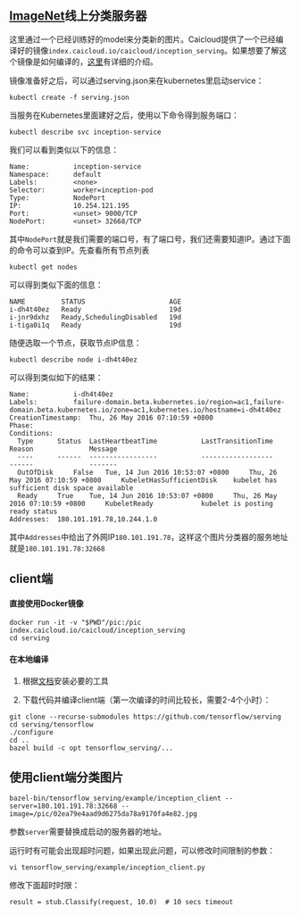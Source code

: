 ## [ImageNet](http://www.image-net.org/)线上分类服务器
这里通过一个已经训练好的model来分类新的图片。Caicloud提供了一个已经编译好的镜像```index.caicloud.io/caicloud/inception_serving```。如果想要了解这个镜像是如何编译的，[这里](https://tensorflow.github.io/serving/serving_inception)有详细的介绍。

镜像准备好之后，可以通过serving.json来在kubernetes里启动service：
```
kubectl create -f serving.json
```

当服务在Kubernetes里面建好之后，使用以下命令得到服务端口：
```
kubectl describe svc inception-service
```

我们可以看到类似以下的信息：
```
Name:			inception-service
Namespace:		default
Labels:			<none>
Selector:		worker=inception-pod
Type:			NodePort
IP:				10.254.121.195
Port:			<unset>	9000/TCP
NodePort:		<unset>	32668/TCP
```
其中```NodePort```就是我们需要的端口号，有了端口号，我们还需要知道IP。通过下面的命令可以查到IP。先查看所有节点列表
```
kubectl get nodes
```
可以得到类似下面的信息：
```
NAME         STATUS                     AGE
i-dh4t40ez   Ready                      19d
i-jnr9dxhz   Ready,SchedulingDisabled   19d
i-tiga0i1q   Ready                      19d
```
随便选取一个节点，获取节点IP信息：
```
kubectl describe node i-dh4t40ez
```
可以得到类似如下的结果：
```
Name:			i-dh4t40ez
Labels:			failure-domain.beta.kubernetes.io/region=ac1,failure-domain.beta.kubernetes.io/zone=ac1,kubernetes.io/hostname=i-dh4t40ez
CreationTimestamp:	Thu, 26 May 2016 07:10:59 +0800
Phase:
Conditions:
  Type		Status	LastHeartbeatTime			LastTransitionTime			Reason				Message
  ----		------	-----------------			------------------			------				-------
  OutOfDisk 	False 	Tue, 14 Jun 2016 10:53:07 +0800 	Thu, 26 May 2016 07:10:59 +0800 	KubeletHasSufficientDisk 	kubelet has sufficient disk space available
  Ready 	True 	Tue, 14 Jun 2016 10:53:07 +0800 	Thu, 26 May 2016 07:10:59 +0800 	KubeletReady 			kubelet is posting ready status
Addresses:	180.101.191.78,10.244.1.0
```
其中```Addresses```中给出了外网IP```180.101.191.78```，这样这个图片分类器的服务地址就是```180.101.191.78:32668```

## client端
#### 直接使用Docker镜像
```
docker run -it -v "$PWD"/pic:/pic index.caicloud.io/caicloud/inception_serving 
cd serving
```

#### 在本地编译
1. 根据[文档](https://tensorflow.github.io/serving/setup#prerequisites)安装必要的工具

2. 下载代码并编译client端（第一次编译的时间比较长，需要2-4个小时）：
```
git clone --recurse-submodules https://github.com/tensorflow/serving
cd serving/tensorflow
./configure
cd ..
bazel build -c opt tensorflow_serving/...
```

## 使用client端分类图片
```
bazel-bin/tensorflow_serving/example/inception_client --server=180.101.191.78:32668 --image=/pic/02ea79e4aad9d6275da78a9170fa4e82.jpg
```
参数```server```需要替换成启动的服务器的地址。

运行时有可能会出现超时问题，如果出现此问题，可以修改时间限制的参数：
```
vi tensorflow_serving/example/inception_client.py
```
修改下面超时时限：
```
result = stub.Classify(request, 10.0)  # 10 secs timeout
```

